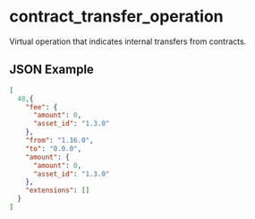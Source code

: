 # contract_transfer_operation

Virtual operation that indicates internal transfers from contracts.

## JSON Example

```json
[
  48,{
    "fee": {
      "amount": 0,
      "asset_id": "1.3.0"
    },
    "from": "1.16.0",
    "to": "0.0.0",
    "amount": {
      "amount": 0,
      "asset_id": "1.3.0"
    },
    "extensions": []
  }
]
```